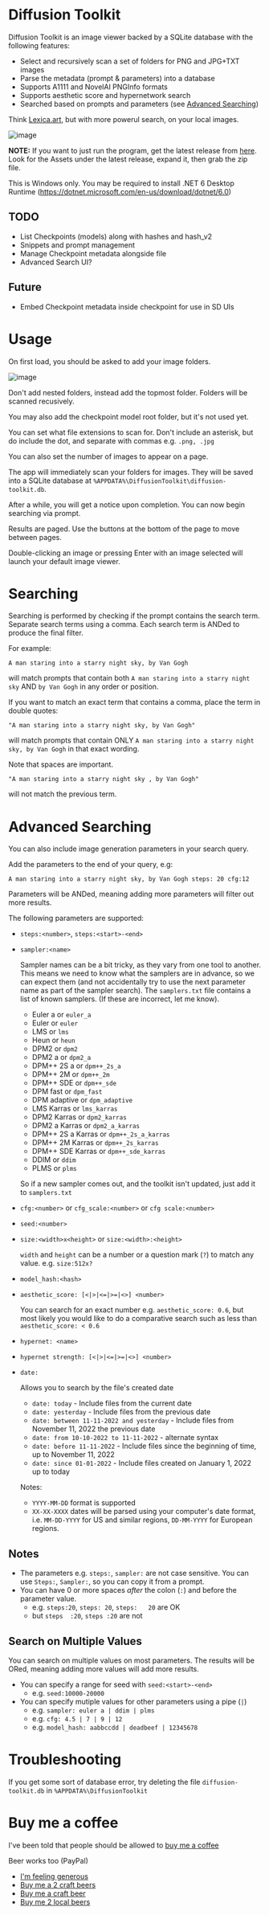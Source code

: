 # Diffusion Toolkit

Diffusion Toolkit is an image viewer backed by a SQLite database with the following features:

* Select and recursively scan a set of folders for PNG and JPG+TXT images 
* Parse the metadata (prompt & parameters) into a database
* Supports A1111 and NovelAI PNGInfo formats
* Supports aesthetic score and hypernetwork search
* Searched based on prompts and parameters (see [Advanced Searching](#advanced-searching))

Think [Lexica.art](https://lexica.art/), but with more powerul search, on your local images.

![image](https://user-images.githubusercontent.com/1910659/205200866-cac98b62-658c-4908-a188-09870d13acae.png)

**NOTE:** If you want to just run the program, get the latest release from [here](https://github.com/RupertAvery/DiffusionToolkit/releases). Look for the Assets under the latest release, expand it, then grab the zip file.

This is Windows only. You may be required to install .NET 6 Desktop Runtime (https://dotnet.microsoft.com/en-us/download/dotnet/6.0)

## TODO

* List Checkpoints (models) along with hashes and hash_v2
* Snippets and prompt management
* Manage Checkpoint metadata alongside file
* Advanced Search UI?

## Future

* Embed Checkpoint metadata inside checkpoint for use in SD UIs

# Usage

On first load, you should be asked to add your image folders.

![image](https://user-images.githubusercontent.com/1910659/205201001-de9cfd43-554a-447c-bba4-36f674eb0c54.png)

Don't add nested folders, instead add the topmost folder. Folders will be scanned recusively.

You may also add the checkpoint model root folder, but it's not used yet.

You can set what file extensions to scan for. Don't include an asterisk, but do include the dot, and separate with commas e.g. `.png, .jpg`

You can also set the number of images to appear on a page.

The app will immediately scan your folders for images. They will be saved into a SQLite database at `%APPDATA%\DiffusionToolkit\diffusion-toolkit.db`.

After a while, you will get a notice upon completion. You can now begin searching via prompt.

Results are paged. Use the buttons at the bottom of the page to move between pages.

Double-clicking an image or pressing Enter with an image selected will launch your default image viewer.

# Searching

Searching is performed by checking if the prompt contains the search term.  Separate search terms using a comma. Each search term is ANDed to produce the final filter. 

For example:

```
A man staring into a starry night sky, by Van Gogh
```

will match prompts that contain both `A man staring into a starry night sky` AND `by Van Gogh` in any order or position.

If you want to match an exact term that contains a comma, place the term in double quotes:

```
"A man staring into a starry night sky, by Van Gogh"
```

will match prompts that contain ONLY `A man staring into a starry night sky, by Van Gogh` in that exact wording.

Note that spaces are important.

```
"A man staring into a starry night sky , by Van Gogh"
```

will not match the previous term.


# Advanced Searching

You can also include image generation parameters in your search query. 

Add the parameters to the end of your query, e.g:

```
A man staring into a starry night sky, by Van Gogh steps: 20 cfg:12  
```

Parameters will be ANDed, meaning adding more parameters will filter out more results. 

The following parameters are supported:

* `steps:<number>`, `steps:<start>-<end>`

* `sampler:<name>` 

  Sampler names can be a bit tricky, as they vary from one tool to another. This means we need to know what the samplers are in advance, so we can expect them (and not accidentally try to use the next parameter name as part of the sampler search). The `samplers.txt` file contains a list of known samplers. (If these are incorrect, let me know).

  * Euler a or `euler_a`
  * Euler or `euler`
  * LMS or `lms`
  * Heun or `heun`
  * DPM2 or `dpm2`
  * DPM2 a or `dpm2_a`
  * DPM++ 2S a or `dpm++_2s_a`
  * DPM++ 2M or `dpm++_2m`
  * DPM++ SDE or `dpm++_sde`
  * DPM fast or `dpm_fast`
  * DPM adaptive or `dpm_adaptive`
  * LMS Karras or `lms_karras`
  * DPM2 Karras or `dpm2_karras`
  * DPM2 a Karras or `dpm2_a_karras`
  * DPM++ 2S a Karras or `dpm++_2s_a_karras`
  * DPM++ 2M Karras or `dpm++_2s_karras`
  * DPM++ SDE Karras or `dpm++_sde_karras`
  * DDIM or `ddim`
  * PLMS or `plms`
  
  So if a new sampler comes out, and the toolkit isn't updated, just add it to `samplers.txt`

* `cfg:<number>` or `cfg_scale:<number>` or `cfg scale:<number>`

* `seed:<number>`

* `size:<width>x<height>` or `size:<width>:<height>` 
  
  `width` and `height` can be a number or a question mark (`?`) to match any value. e.g. `size:512x?` 

* `model_hash:<hash>`

* `aesthetic_score: [<|>|<=|>=|<>] <number>`

  You can search for an exact number e.g. `aesthetic_score: 0.6`, but most likely you would like to do a comparative search such as less than `aesthetic_score: < 0.6`

* `hypernet: <name>`

* `hypernet strength: [<|>|<=|>=|<>] <number>`

* `date:`

  Allows you to search by the file's created date

  * `date: today` - Include files from the current date  
  * `date: yesterday` - Include files from the previous date  
  * `date: between 11-11-2022 and yesterday` - Include files from November 11, 2022 the previous date  
  * `date: from 10-10-2022 to 11-11-2022` - alternate syntax
  * `date: before 11-11-2022` - Include files since the beginning of time, up to November 11, 2022
  * `date: since 01-01-2022` - Include files created on January 1, 2022 up to today

  Notes:

  * `YYYY-MM-DD` format is supported
  * `XX-XX-XXXX` dates will be parsed using your computer's date format, i.e. 
`MM-DD-YYYY` for US and similar regions, `DD-MM-YYYY` for European regions.



## Notes

* The parameters e.g. `steps:`, `sampler:` are not case sensitive. You can use `Steps:`, `Sampler:`, so you can copy it from a prompt.
* You can have 0 or more spaces *after* the colon (`:`) and before the parameter value.
  * e.g. `steps:20`, `steps: 20`, `steps:   20` are OK
  * but `steps  :20`, `steps :20` are not

## Search on Multiple Values 

You can search on multiple values on most parameters. The results will be ORed, meaning adding more values will add more results.

* You can specify a range for seed with `seed:<start>-<end>`
  * e.g. `seed:10000-20000`
* You can specify mutiple values for other parameters using a pipe (`|`) 
  * e.g. `sampler: euler a | ddim | plms`
  * e.g. `cfg: 4.5 | 7 | 9 | 12`
  * e.g. `model_hash: aabbccdd | deadbeef | 12345678`


# Troubleshooting

If you get some sort of database error, try deleting the file `diffusion-toolkit.db` in `%APPDATA%\DiffusionToolkit`

# Buy me a coffee

I've been told that people should be allowed to [buy me a coffee](https://www.buymeacoffee.com/rupertavery)

Beer works too (PayPal)

* [I'm feeling generous](https://www.paypal.me/rupertavery/25.00?locale.x=en_US)
* [Buy me a 2 craft beers](https://www.paypal.me/rupertavery/10.00?locale.x=en_US)
* [Buy me a craft beer](https://www.paypal.me/rupertavery/5.00?locale.x=en_US)
* [Buy me 2 local beers](https://www.paypal.me/rupertavery/3.00?locale.x=en_US)
